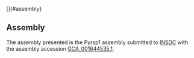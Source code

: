 []{#assembly}

Assembly
--------

The assembly presented is the Pyrsp1 assembly submitted to
[INSDC](http://www.insdc.org) with the assembly accession
[GCA\_001644535.1](http://www.ebi.ac.uk/ena/data/view/GCA_001644535.1).
